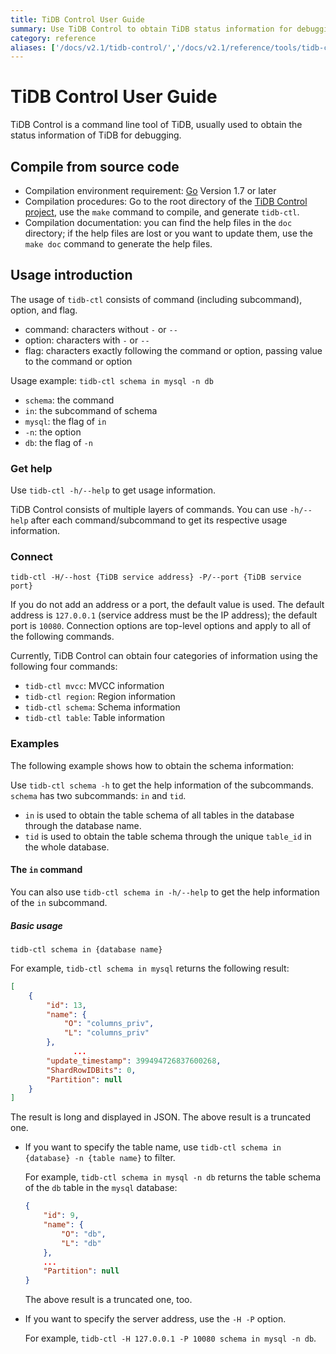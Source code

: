 ```yaml
---
title: TiDB Control User Guide
summary: Use TiDB Control to obtain TiDB status information for debugging.
category: reference
aliases: ['/docs/v2.1/tidb-control/','/docs/v2.1/reference/tools/tidb-control/']
---
```


# TiDB Control User Guide

TiDB Control is a command line tool of TiDB, usually used to obtain the status information of TiDB for debugging.

## Compile from source code

- Compilation environment requirement: [Go](https://golang.org/) Version 1.7 or later
- Compilation procedures: Go to the root directory of the [TiDB Control project](https://github.com/pingcap/tidb-ctl), use the `make` command to compile, and generate `tidb-ctl`.
- Compilation documentation: you can find the help files in the `doc` directory; if the help files are lost or you want to update them, use the `make doc` command to generate the help files.

## Usage introduction

The usage of `tidb-ctl` consists of command (including subcommand), option, and flag.

- command: characters without `-` or `--`
- option: characters with `-` or `--`
- flag: characters exactly following the command or option, passing value to the command or option

Usage example: `tidb-ctl schema in mysql -n db`

- `schema`: the command
- `in`: the subcommand of schema
- `mysql`: the flag of `in`
- `-n`: the option
- `db`: the flag of `-n`

### Get help

Use `tidb-ctl -h/--help` to get usage information.

TiDB Control consists of multiple layers of commands. You can use `-h/--help` after each command/subcommand to get its respective usage information.

### Connect

```
tidb-ctl -H/--host {TiDB service address} -P/--port {TiDB service port}
```

If you do not add an address or a port, the default value is used. The default address is `127.0.0.1` (service address must be the IP address); the default port is `10080`. Connection options are top-level options and apply to all of the following commands.

Currently, TiDB Control can obtain four categories of information using the following four commands:

- `tidb-ctl mvcc`: MVCC information
- `tidb-ctl region`: Region information
- `tidb-ctl schema`: Schema information
- `tidb-ctl table`: Table information

### Examples

The following example shows how to obtain the schema information:

Use `tidb-ctl schema -h` to get the help information of the subcommands. `schema` has two subcommands: `in` and `tid`.

- `in` is used to obtain the table schema of all tables in the database through the database name.
- `tid` is used to obtain the table schema through the unique `table_id` in the whole database.

#### The `in` command

You can also use `tidb-ctl schema in -h/--help` to get the help information of the `in` subcommand.

##### Basic usage

```
tidb-ctl schema in {database name}
```

For example, `tidb-ctl schema in mysql` returns the following result:

```json
[
    {
        "id": 13,
        "name": {
            "O": "columns_priv",
            "L": "columns_priv"
        },
              ...
        "update_timestamp": 399494726837600268,
        "ShardRowIDBits": 0,
        "Partition": null
    }
]
```

The result is long and displayed in JSON. The above result is a truncated one.

- If you want to specify the table name, use `tidb-ctl schema in {database} -n {table name}` to filter.

    For example, `tidb-ctl schema in mysql -n db` returns the table schema of the `db` table in the `mysql` database:

    ```json
    {
        "id": 9,
        "name": {
            "O": "db",
            "L": "db"
        },
        ...
        "Partition": null
    }
    ```

    The above result is a truncated one, too.

- If you want to specify the server address, use the `-H -P` option.

    For example, `tidb-ctl -H 127.0.0.1 -P 10080 schema in mysql -n db`.
